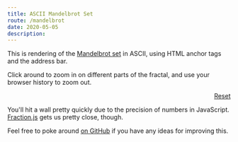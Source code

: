 ```yaml
---
title: ASCII Mandelbrot Set
route: /mandelbrot
date: 2020-05-05
description:
---
```


This is rendering of the [Mandelbrot set](https://en.wikipedia.org/wiki/Mandelbrot_set) in ASCII,
using HTML anchor tags and the address bar.

Click around to zoom in on different parts of the fractal, and use your browser history to zoom out.

<div id="mandel"></div>

<div style="text-align: right">
  <a href="#-1/2,0,7/2">Reset</a>
</div>

You'll hit a wall pretty quickly due to the precision of numbers in JavaScript. [Fraction.js](https://github.com/infusion/Fraction.js/) gets us pretty close, though.

Feel free to poke around [on GitHub](https://github.com/jdan/thatjdanisso.cool/blob/main/articles/2020-05-05-mandel.md) if you have any ideas for improving this.

<style>
  #mandel {
    line-height: 1;
  }

  @media (max-width: 480px) {
    #mandel {
      overflow-x: scroll;
    }
  }

  #mandel a:visited {
    color: green;
  }
</style>

<script src="/js/fraction.min.js"></script>

<script>
  const WIDTH = 59;
  const HEIGHT = 30;

  const mandelChar = (a, b) => {
    let z_a = new Fraction(0);
    let z_b = new Fraction(0);

    let i = 0;

    while (i++ < 20) {
      /* z = z**2 + c */
      // const _z_a = z_a*z_a - z_b * z_b + a;
      const _z_a = z_a.mul(z_a).sub(z_b.mul(z_b)).add(a);
      //const _z_b = 2 * z_a * z_b + b;
      const _z_b = z_a.mul(z_b).mul(2).add(b);

      z_a = _z_a;
      z_b = _z_b;

      //if (Math.sqrt(z_a * z_a + z_b * z_b) > 2) {
      if (z_a.mul(z_a).add(z_b.mul(z_b)).compare(4) > 0) {
        break;
      }
    }

    return ".:+x%#@"[Math.floor((i / 21) * 6)];
};

const draw = () => {
  const $el = document.getElementById("mandel")

$el.innerHTML = "";
const [r, i, zoom] = document.location.hash
.slice(1)
.split(",")
.map(i => new Fraction(i));

    for (let j = 0; j < HEIGHT; j++) {
      // const y = (j / HEIGHT) * zoom + i - zoom / 2;
      const y = zoom.mul(j, HEIGHT).add(i).sub(zoom, 2);

      const row = document.createElement("div");

      for (let k = 0; k < WIDTH; k++) {
        //const x = (k / WIDTH) * zoom + r - zoom / 2;
        const x = zoom.mul(k, WIDTH).add(r).sub(zoom, 2)
        const item = document.createElement("a");

        const href = [x, y, zoom.mul(2, 3)].map(f => f.toFraction()).join(',')
        item.setAttribute("href", `#${href}`);
        item.innerHTML = mandelChar(x, y);
        row.appendChild(item);
      }

      $el.appendChild(row);
    }
};

window.addEventListener("hashchange", draw);

if (!/#[\d\-\/]+$/.test(document.location.hash)) {
  window.history.replaceState('', '', "#-1/2,0,7/2");
}

draw();
</script>
